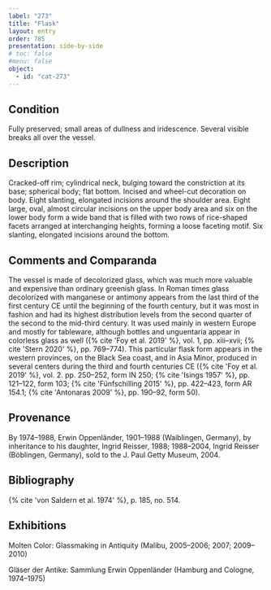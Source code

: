 ```yaml
---
label: "273"
title: "Flask"
layout: entry
order: 785
presentation: side-by-side
# toc: false
#menu: false 
object:
  - id: "cat-273"
---
```


## Condition

Fully preserved; small areas of dullness and iridescence. Several visible breaks all over the vessel.

## Description

Cracked-off rim; cylindrical neck, bulging toward the constriction at its base; spherical body; flat bottom. Incised and wheel-cut decoration on body. Eight slanting, elongated incisions around the shoulder area. Eight large, oval, almost circular incisions on the upper body area and six on the lower body form a wide band that is filled with two rows of rice-shaped facets arranged at interchanging heights, forming a loose faceting motif. Six slanting, elongated incisions around the bottom.

## Comments and Comparanda

The vessel is made of decolorized glass, which was much more valuable and expensive than ordinary greenish glass. In Roman times glass decolorized with manganese or antimony appears from the last third of the first century CE until the beginning of the fourth century, but it was most in fashion and had its highest distribution levels from the second quarter of the second to the mid-third century. It was used mainly in western Europe and mostly for tableware, although bottles and unguentaria appear in colorless glass as well ({% cite 'Foy et al. 2019' %}, vol. 1, pp. xiii–xvii; {% cite 'Stern 2020' %}, pp. 769–774). This particular flask form appears in the western provinces, on the Black Sea coast, and in Asia Minor, produced in several centers during the third and fourth centuries CE ({% cite 'Foy et al. 2019' %}, vol. 2. pp. 250–252, form IN 250; {% cite 'Isings 1957' %}, pp. 121–122, form 103; {% cite 'Fünfschilling 2015' %}, pp. 422–423, form AR 154.1; {% cite 'Antonaras 2009' %}, pp. 190–92, form 50).

## Provenance

By 1974–1988, Erwin Oppenländer, 1901–1988 (Waiblingen, Germany), by inheritance to his daughter, Ingrid Reisser, 1988; 1988–2004, Ingrid Reisser (Böblingen, Germany), sold to the J. Paul Getty Museum, 2004.

## Bibliography

{% cite 'von Saldern et al. 1974' %}, p. 185, no. 514.

## Exhibitions

Molten Color: Glassmaking in Antiquity (Malibu, 2005–2006; 2007; 2009–2010)

Gläser der Antike: Sammlung Erwin Oppenländer (Hamburg and Cologne, 1974–1975)
